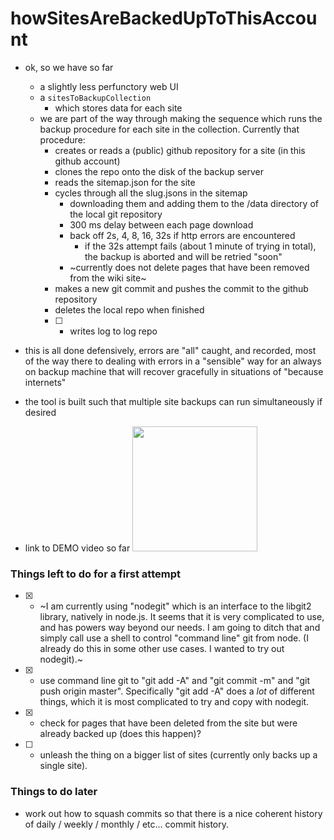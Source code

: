 # howSitesAreBackedUpToThisAccount

* ok, so we have so far
  * a slightly less perfunctory web UI
  * a `sitesToBackupCollection` 
    * which stores data for each site
  * we are part of the way through making the sequence which runs the backup procedure for each site in the collection. Currently that procedure:
    * creates or reads a (public) github repository for a site (in this github account)
    * clones the repo onto the disk of the backup server
    * reads the sitemap.json for the site
    * cycles through all the slug.jsons in the sitemap
      * downloading them and adding them to the /data directory of the local git repository
      * 300 ms delay between each page download
      * back off 2s, 4, 8, 16, 32s if http errors are encountered
        * if the 32s attempt fails (about 1 minute of trying in total), the backup is aborted and will be retried "soon"
      * ~currently does not delete pages that have been removed from the wiki site~
    * makes a new git commit and pushes the commit to the github repository
    * deletes the local repo when finished
    * [ ] - writes log to log repo

* this is all done defensively, errors are "all" caught, and recorded, most of the way there to dealing with errors in a "sensible" way for an always on backup machine that will recover gracefully in situations of "because internets"

* the tool is built such that multiple site backups can run simultaneously if desired

* link to DEMO video so far <a href="https://youtu.be/lQPiEFRNrFs"><img src="https://img.youtube.com/vi/lQPiEFRNrFs/maxresdefault.jpg" width="200"/></a>

### Things left to do for a first attempt
* [x] - ~I am currently using "nodegit" which is an interface to the libgit2 library, natively in node.js. It seems that it is very complicated to use, and has powers way beyond our needs. I am going to ditch that and simply call use a shell to control "command line" git from node. (I already do this in some other use cases. I wanted to try out nodegit).~
* [x] - use command line git to "git add -A" and "git commit -m" and "git push origin master".  Specifically "git add -A" does a _lot_ of different things, which it is most complicated to try and copy with nodegit.
* [x] - check for pages that have been deleted from the site but were already backed up (does this happen)?
* [ ] - unleash the thing on a bigger list of sites (currently only backs up a single site).


### Things to do later
* work out how to squash commits so that there is a nice coherent history of daily / weekly / monthly / etc... commit history.
